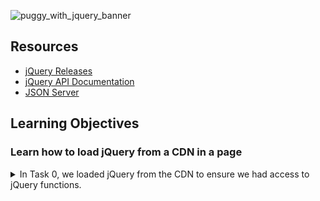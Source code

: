 
![puggy_with_jquery_banner](https://github.com/ThatsVie/atlas-web_front_end/assets/143755961/ece2e7fc-1c10-4b87-a76a-7369748fbce7)

## Resources

- [jQuery Releases](https://releases.jquery.com/)
- [jQuery API Documentation](https://api.jquery.com/)
- [JSON Server](https://github.com/typicode/json-server)

## Learning Objectives

### Learn how to load jQuery from a CDN in a page
<details>
<summary>
In Task 0, we loaded jQuery from the CDN to ensure we had access to jQuery functions. </summary>

Here's an example from Task 0:

```html
<script src="https://code.jquery.com/jquery-3.7.1.slim.min.js" integrity="sha256-kmHvs0B+OpCW5GVHUNjv9rOmY0IvSIRcf7zGUDTDQM8=" crossorigin="anonymous"></script>

```
<details>

### Learn the different ways to create DOM elements with jQuery

<details>
<summary>Throughout the tasks, we used various methods to create and manipulate DOM elements using jQuery. </summary>

For example, in Task 1, we created a paragraph element and appended it to the body:

```javascript
function createTextElement() {
    const paragraph = $('<p>Lorem ipsum dolor sit amet...</p>');
    $('body').append(paragraph);
}
```

In Task 3, we chained jQuery methods to create and append multiple elements at once:

```javascript
$('<table></table>').append(
    $('<thead></thead>').append(
        $('<tr></tr>').append(
            $('<th></th>').text('Firstname'),
            $('<th></th>').text('Lastname')
        )
    )
).append(
    $('<tbody></tbody>').append(
        $('<tr></tr>').append(
            $('<td></td>').text('Guillaume'),
            $('<td></td>').text('Salva')
        ),
        $('<tr></tr>').append(
            $('<td></td>').text('Paulette'),
            $('<td></td>').text('Salva')
        ),
        $('<tr></tr>').append(
            $('<td></td>').text('Antoine'),
            $('<td></td>').text('Salva')
        )
    )
).appendTo('body');
```
</details>

### Learn how to modify elements

<details>
<summary>We modified elements in several tasks. </summary>

For example, in Task 6, we used `.val()` to get and set values of form elements, and `.css()` to modify the styles:

```javascript
$('input:last').click(function () {
    const firstName = $('input:first').val();
    const lastName = $('input:nth-of-type(2)').val();
    addNewMember(firstName, lastName, 'after');
});
```
</details>


### Learn how to add new elements to a page with different positions

<details>
<summary>In Task 6, we used `prepend` and `append` to add new rows to a table at different positions based on user input </summary>

```javascript
function addNewMember(firstName, lastName, position) {
    const newRow = $('<tr></tr>').append(
        $('<td></td>').text(firstName),
        $('<td></td>').text(lastName),
        $('<td></td>').text('(x)').css('background-color', 'orange').click(function() {
            $(this).parent().remove();
        })
    );
    if (position === 'before') {
        $('tbody').prepend(newRow);
    } else {
        $('tbody').append(newRow);
    }
}
```
</details>

### Learn how to add a click handler on an element

<details>
<summary>We added click handlers in multiple tasks. </summary>

In Task 5, we added a click handler to the third cell of each row to remove the row when clicked:

```javascript
$('td:last').click(function() {
    $(this).parent().remove();
});
```

In Task 12, we added a click handler to delete posts:

```javascript
$(`#row-${data.id} .delete`).click(function() {
    deletePost(data.id);
});
```
</details>

### Learn how to send GET, POST, DELETE or any type of AJAX query with jQuery

<details>
<summary>We used AJAX methods in multiple tasks </summary>

- **GET**: In Task 10, to list posts from the server:

    ```javascript
    $.get('http://localhost:3000/posts', function(response) {
        response.forEach(post => {
            addPostRow(post);
        });
    }).fail(function() {
        alert('Server Error');
    });
    ```

- **POST**: In Task 11, to send new posts to the server:

    ```javascript
    $.post('http://localhost:3000/posts', data, function(response) {
        addPostRow(response);
    }).fail(function() {
        alert('Error sending the POST query');
    });
    ```

- **DELETE**: In Task 12, to delete posts from the server:

    ```javascript
    $.ajax({
        url: `http://localhost:3000/posts/${id}`,
        type: 'DELETE',
        success: function() {
            $(`#row-${id}`).remove();
        },
        error: function() {
            alert('Post was not deleted');
        }
    });
    ```
</details>

### Learn how to create a pagination

<details>
<summary>In Task 8, we implemented pagination by creating a list of page numbers and handling page clicks to fetch the corresponding results. </summary>

```javascript
function buildPagination(numberOfItems, itemsPerPage, currentOffset) {
    const paginationList = $('#pagination');
    paginationList.empty();
    const totalPages = Math.ceil(numberOfItems / itemsPerPage);
    for (let i = 0; i < totalPages; i++) {
        const pageNumber = i + 1;
        const pageOffset = i * itemsPerPage;
        const listItem = $('<li></li>').text(pageNumber).css('cursor', 'pointer').css('margin-left', '10px');
        if (pageOffset === currentOffset) {
            listItem.css('font-weight', 'bold');
        }
        listItem.on('click', function() {
            const searchTerm = $('input[type="text"]').val();
            queryWikipedia(searchTerm, pageOffset);
        });
        paginationList.append(listItem);
    }
}
```
</details>

## Requirements

- Allowed editors: vi, vim, emacs, Visual Studio Code
- All your files should end with a new line
- A README.md file, at the root of the folder of the project, is mandatory

## Tasks and Usage

## Task 0: Setup your dev environment

<details>
<summary>The goal of this task is to load the latest version of jQuery from a CDN and verify that it has been loaded correctly.</summary>

### Task Description
In `0-index.html`:
- Load the latest version of jQuery using their code.jquery.com CDN.
- Use the Slim & minified version of jQuery.
- When the page is being loaded, verify that jQuery is loaded correctly.
- If jQuery is ready to be used, log to the console `jQuery has been loaded correctly`.
- If jQuery has not been loaded properly, log to the console `jQuery has not been loaded correctly`.

### Requirements

- Make sure your code is in a script of type application/javascript

### Implementation

```html
<!DOCTYPE html>
<html lang="en" dir="ltr">

<head>

    <meta charset="utf-8" />
    <title>Task 0</title>
    <script src="https://code.jquery.com/jquery-3.7.1.slim.min.js" integrity="sha256-kmHvs0B+OpCW5GVHUNjv9rOmY0IvSIRcf7zGUDTDQM8=" crossorigin="anonymous"></script>
    <script type="application/javascript">
        if (jQuery === 'undefined') {
            console.log('jQuery has not been loaded correctly');
        } else {
            console.log('jQuery has been loaded correctly');
        }
    </script>

</head>

<body>

</body>

</html>
```

### Explanation
- **Loading jQuery from CDN**: The latest slim and minified version of jQuery is loaded from the official jQuery CDN.
- **Verifying jQuery Load**: The script checks if `typeof jQuery` is `undefined` to determine if jQuery has been loaded. If it is, an error message is logged. Otherwise, a success message is logged.
- **Script Type**: The `<script>` tags include `type="application/javascript"` as required.

### How to Test

1. Open the HTML file in a web browser.
2. Open the developer tools console.
3. You should see `jQuery has been loaded correctly` logged in the console.

![Screenshot 2024-07-08 132724](https://github.com/ThatsVie/atlas-web_front_end/assets/143755961/5ea62877-b7ba-4028-94a9-d25447e6c444)


</details>

## Task 1: Creating a DOM element

<details>
<summary>The goal of this task is to create and append a DOM element using jQuery. </summary>

### Task Description

In  `1-index.html`:
- Reuse the template from Task 0.
- Remove the code that verifies jQuery loaded and logs messages to the console.
- Create a function named `createTextElement`:
  - Within the function, create a `<p>` HTML element.
  - The paragraph should display the provided text.
  - Add the paragraph to the body of the page.
  - Call the `createTextElement` function.

### Requirements:

- You must use jQuery only to generate the HTML tag and attach it to the page
- Use the keyword append to attach the element to the page

### Implementation

```html
<!DOCTYPE html>
<html lang="en" dir="ltr">

<head>
    <meta charset="utf-8" />
    <title>Task 1</title>
    <script src="https://code.jquery.com/jquery-3.7.1.slim.min.js" integrity="sha256-kmHvs0B+OpCW5GVHUNjv9rOmY0IvSIRcf7zGUDTDQM8=" crossorigin="anonymous"></script>
</head>

<body>
    <script type="application/javascript">
        function createTextElement() {
            const paragraph = $('<p>Lorem ipsum dolor sit amet, consectetur adipiscing elit. Sed in diam risus. Nunc sit amet euismod ipsum. Aenean tempus ex sed est volutpat, sed sodales velit tempus. Class aptent taciti sociosqu ad litora torquent per conubia nostra, per inceptos himenaeos. Proin auctor sollicitudin eleifend. Vivamus porta enim vitae mauris commodo, vitae tempor tellus elementum. Quisque sed pellentesque nulla, at eleifend nisi. Phasellus eget tincidunt ex. Lorem ipsum dolor sit amet, consectetur adipiscing elit.</p>');
            $('body').append(paragraph);
        }

        $(document).ready(function() {
            createTextElement();
        });
    </script>
</body>

</html>
```

### Explanation
- **Loading jQuery from CDN**: The latest slim and minified version of jQuery is loaded from the official jQuery CDN.
- **Creating and Appending Paragraph**:
  - The `createTextElement` function creates a `<p>` element containing the provided text using jQuery.
  - The paragraph is appended to the body of the page using the `append` method.
- **Calling the Function**: The `createTextElement` function is called when the document is ready, ensuring the DOM is fully loaded before executing the script.

### How to Test

1. Open the HTML file in a web browser.
2. You should see a paragraph with the provided text displayed on the page.

![Screenshot 2024-07-08 134155](https://github.com/ThatsVie/atlas-web_front_end/assets/143755961/f0eb1006-971c-4845-a973-c4102e2a83a9)


</details>


## Task 2: Creating multiple DOM elements at once

<details>
<summary>The goal of this task is to create and append multiple DOM elements at once using jQuery.</summary>

### Task Description
In `2-index.html`:
- Reuse the template from Task 1.
- Remove the function `createTextElement`.
- Create a function named `createFamilyTree`:
  - It should create a `<table>` element.
  - The head of the table should display "Firstname" and "Lastname" in two cells.
  - The body of the table should have three rows:
    - The first row should contain two cells with "Guillaume" and "Salva".
    - The second row should contain two cells with "Paulette" and "Salva".
    - The third row should contain two cells with "Antoine" and "Salva".
- Use the keyword `append` only once to attach all the elements of the table to the page.
- Call the `createFamilyTree` function.

### Requirements:

- You must use jQuery only to generate the HTML tag and attach it to the page
- The entire table code should be contained in one string

### Implementation

```html
<!DOCTYPE html>
<html lang="en" dir="ltr">

<head>
    <meta charset="utf-8" />
    <title>Task 2</title>
    <script src="https://code.jquery.com/jquery-3.7.1.slim.min.js" integrity="sha256-kmHvs0B+OpCW5GVHUNjv9rOmY0IvSIRcf7zGUDTDQM8=" crossorigin="anonymous"></script>
</head>

<body>

    <script type="application/javascript">
        function createFamilyTree() {
            $('body').append(`
            <table>
                <thead>
                    <tr>
                        <th>Firstname</th>
                        <th>Lastname</th>
                    </tr>
                </thead>
                <tbody>
                    <tr>
                        <td>Guillaume</td>
                        <td>Salva</td>
                    </tr>
                    <tr>
                        <td>Paulette</td>
                        <td>Salva</td>
                    </tr>
                    <tr>
                        <td>Antoine</td>
                        <td>Salva</td>
                    </tr>
                </tbody>
            </table>`);
        }

        $(document).ready(function() {
            createFamilyTree();
        });
    </script>

</body>

</html>
```

### Explanation
- **Loading jQuery from CDN**: The slim and minified version of jQuery is loaded from the official jQuery CDN.
- **Creating and Appending Table**:
  - The `createFamilyTree` function uses template literals to create the entire table structure as a string.
  - The table is appended to the body of the page using the `append` method.
- **Calling the Function**: The `createFamilyTree` function is called when the document is ready, ensuring the table is added to the DOM as soon as the script runs.

### How to Test

1. Open the HTML file in a web browser.
2. You should see a table with the provided structure displayed on the page.

![Screenshot 2024-07-08 142941](https://github.com/ThatsVie/atlas-web_front_end/assets/143755961/dce72640-b98b-40a1-9dca-8c833628c5d3)

</details>


## Task 3: Chain DOM elements

<details>
<summary>The goal of this task is to create and append multiple DOM elements using jQuery by chaining methods, without creating any intermediate variables.</summary>

### Task Description
In `3-index.html`:
- Reuse the template and function from Task 2.
- The table should contain the same values as the previous task.
- Create each element one by one using jQuery methods.
- Use the `append` method for each element and the `text` method for the cells.
- Do not create any intermediate variables.
- Call the `createFamilyTree` function.

### Requirements:

- You must use jQuery only to generate the HTML tag and attach it to the page

### Implementation

```html
<!DOCTYPE html>
<html lang="en" dir="ltr">

<head>
    <meta charset="utf-8" />
    <title>Task 3</title>
    <script src="https://code.jquery.com/jquery-3.7.1.slim.min.js" integrity="sha256-kmHvs0B+OpCW5GVHUNjv9rOmY0IvSIRcf7zGUDTDQM8=" crossorigin="anonymous"></script>
</head>

<body>

    <script type="application/javascript">
        function createFamilyTree() {
            $('<table></table>').append(
                $('<thead></thead>').append(
                    $('<tr></tr>').append(
                        $('<th></th>').text('Firstname'),
                        $('<th></th>').text('Lastname')
                    )
                )
            ).append(
                $('<tbody></tbody>').append(
                    $('<tr></tr>').append(
                        $('<td></td>').text('Guillaume'),
                        $('<td></td>').text('Salva')
                    ),
                    $('<tr></tr>').append(
                        $('<td></td>').text('Paulette'),
                        $('<td></td>').text('Salva')
                    ),
                    $('<tr></tr>').append(
                        $('<td></td>').text('Antoine'),
                        $('<td></td>').text('Salva')
                    )
                )
            ).appendTo('body');
        }

        $(document).ready(function() {
            createFamilyTree();
        });
    </script>

</body>

</html>
```

### Explanation
- **Loading jQuery from CDN**: The slim and minified version of jQuery 3.7.1 is loaded from the official jQuery CDN.
- **Creating and Appending Elements**:
  - The `createFamilyTree` function creates each element one by one using jQuery methods and chaining.
  - It uses the `append` method to add elements to the DOM.
  - The `text` method is used to set the text content of the table cells.
  - The `appendTo` method is used to append the complete table to the body.
- **Calling the Function**: The `createFamilyTree` function is called when the document is ready, ensuring the table is added to the DOM as soon as the script runs.

### How to Test

1. Open the HTML file in a web browser.
2. You should see a table with the provided structure displayed on the page.


![Screenshot 2024-07-08 144411](https://github.com/ThatsVie/atlas-web_front_end/assets/143755961/f9f8b078-8ad9-459a-8eae-03a457cfac83)

</details>

## Task 4: HTML function

<details>
<summary>The goal of this task is to replace the content of a table using jQuery's `html` method. </summary>

### Task Description
In `4-index.html`:
- Reuse the template and function from Task 3.
- Create a new function named `replaceFamilyTree`:
  - It should replace the children of the `tbody` element with a new `tr`.
  - The `tr` element should contain two cells with "Gerard" and "Bonissa".
- Make sure both `createFamilyTree` and `replaceFamilyTree` are called.

### Requirements:

- You must use the keyword html to replace the content of the table

### Implementation
The implementation of the task is as follows:

```html
<!DOCTYPE html>
<html lang="en" dir="ltr">

<head>
    <meta charset="utf-8" />
    <title>Task 4</title>
    <script src="https://code.jquery.com/jquery-3.7.1.slim.min.js" integrity="sha256-kmHvs0B+OpCW5GVHUNjv9rOmY0IvSIRcf7zGUDTDQM8=" crossorigin="anonymous"></script>
</head>

<body>

    <script type="application/javascript">
        function createFamilyTree() {
            $('<table></table>').append(
                $('<thead></thead>').append(
                    $('<tr></tr>').append(
                        $('<th></th>').text('Firstname'),
                        $('<th></th>').text('Lastname')
                    )
                )
            ).append(
                $('<tbody></tbody>').append(
                    $('<tr></tr>').append(
                        $('<td></td>').text('Guillaume'),
                        $('<td></td>').text('Salva')
                    ),
                    $('<tr></tr>').append(
                        $('<td></td>').text('Paulette'),
                        $('<td></td>').text('Salva')
                    ),
                    $('<tr></tr>').append(
                        $('<td></td>').text('Antoine'),
                        $('<td></td>').text('Salva')
                    )
                )
            ).appendTo('body');
        }

        function replaceFamilyTree() {
            $('tbody').html(
                $('<tr></tr>').append(
                    $('<td></td>').text('Gerard'),
                    $('<td></td>').text('Bonissa')
                )
            );
        }

        $(document).ready(function() {
            createFamilyTree();
            replaceFamilyTree();
        });
    </script>

</body>

</html>
```

### Explanation
- **Loading jQuery from CDN**: The slim and minified version of jQuery 3.7.1 is loaded from the official jQuery CDN.
- **Creating and Appending Elements**:
  - The `createFamilyTree` function creates each element one by one using jQuery methods and chaining.
  - The `replaceFamilyTree` function replaces the children of the `tbody` element with a new row containing "Gerard" and "Bonissa".
  - The `html` method is used to replace the content of the `tbody`.
- **Calling the Functions**: Both `createFamilyTree` and `replaceFamilyTree` functions are called when the document is ready, ensuring the table is created and then modified as soon as the script runs.

### How to Test

1. Open the HTML file in a web browser.
2. You should see a table with the provided structure displayed on the page.

![Screenshot 2024-07-08 154243](https://github.com/ThatsVie/atlas-web_front_end/assets/143755961/dc8ad252-a276-489c-9413-70b7263cdf19)

</details>

## Task 5: Click attribute and remove function

<details>
<summary>The goal of this task is to create a table and dynamically add rows with the ability to remove rows on click, using jQuery.</summary>

### Task Description

In `5-index.html`:
- Reuse the template from Task 4.
- Remove the `createFamilyTree` and `replaceFamilyTree` functions.
- Create a new function `createFamilyTree`:
  - It should append an empty table to the body, with a `thead` and two cells with text "Firstname" and "Lastname".
  - It should append an empty `tbody` element to the table after the `thead`.
- Create a new function `addNewMember`:
  - It accepts two arguments: `firstName` (string) and `lastName` (string).
  - It appends a new row to the body of the table with three cells.
  - The first cell displays the `firstName`, the second cell displays the `lastName`.
  - The third cell displays `(x)`.
  - On click on the third cell, it should remove the row.
  - Add CSS to the third cell to have an orange background.
- Call the function `createFamilyTree`.
- Using `addNewMember`, generate a fake table with:
  - The first row: Guillaume, Salva
  - The second row: Arielle, Snizt
  - The third row: Fanette, Snizt
  - The fourth row: Gerard, Snizt
  - The fifth row: Victor, Salva

### Requirements:

- You must use the keywords click, css, and remove

### Implementation

The implementation of the task is as follows:


```html
<!DOCTYPE html>
<html lang="en" dir="ltr">

<head>
    <meta charset="utf-8" />
    <title>Task 5</title>
    <script src="https://code.jquery.com/jquery-3.7.1.slim.min.js" integrity="sha256-kmHvs0B+OpCW5GVHUNjv9rOmY0IvSIRcf7zGUDTDQM8=" crossorigin="anonymous"></script>
</head>

<body>

    <script type="application/javascript">
        function createFamilyTree() {
            $('<table></table>').append(
                $('<thead></thead>').append(
                    $('<tr></tr>').append(
                        $('<th></th>').text('Firstname'),
                        $('<th></th>').text('Lastname')
                    )
                ),
                $('<tbody></tbody>')
            ).appendTo('body');
        }

        function addNewMember(firstName, lastName) {
            const row = $('<tr></tr>').append(
                $('<td></td>').text(firstName),
                $('<td></td>').text(lastName),
                $('<td></td>').text('(x)').css('background-color', 'orange').click(function() {
                    $(this).parent().remove();
                })
            );
            $('tbody').append(row);
        }

        $(document).ready(function() {
            createFamilyTree();
            addNewMember('Guillaume', 'Salva');
            addNewMember('Arielle', 'Snizt');
            addNewMember('Fanette', 'Snizt');
            addNewMember('Gerard', 'Snizt');
            addNewMember('Victor', 'Salva');
        });
    </script>

</body>

</html>

```

### Explanation
- **Loading jQuery from CDN**: The slim and minified version of jQuery 3.7.1 is loaded from the official jQuery CDN.
- **Creating the Table**:
  - The `createFamilyTree` function appends an empty table with a `thead` containing "Firstname" and "Lastname" cells, and an empty `tbody` after the `thead`.
- **Adding New Members**:
  - The `addNewMember` function appends a new row to the table with three cells for the `firstName`, `lastName`, and a remove button `(x)`.
  - The remove button is styled with an orange background using `css` and removes the row on click using the `click` and `remove` methods.
- **Generating the Fake Table**: The `addNewMember` function is called with the provided names to populate the table.

### How to Test

1. Open the HTML file in a web browser.
2. You should see a table with the provided structure and functionality

![Screenshot 2024-07-08 155424](https://github.com/ThatsVie/atlas-web_front_end/assets/143755961/257a987e-15b6-4e39-a5db-c1eebdab56f2)

**After clicking X on a couple of names**

![Screenshot 2024-07-08 161504](https://github.com/ThatsVie/atlas-web_front_end/assets/143755961/fc983994-f8c7-4108-aa85-d3fc36689ead)


</details>

## Task 6: Val, before, and prepend functions
<details>
<summary>The goal of this task is to create a form to add rows to a table with the ability to position the new rows either at the top or bottom, and to remove rows on click, using jQuery.</summary>

### Task Description
In `6-index.html`:
- Reuse the template from Task 5.
- Reuse the `createFamilyTree` function from Task 5.
- Reuse the `addNewMember` function from Task 5 and modify it:
  - Add a new argument `position` (string).
  - When `position` is equal to `before`, it should add the row at the top of the table.
  - Otherwise, it should add the row at the bottom of the table.
- Write a new function `createForm`:
  - It should add two text input fields before the table.
  - It should add a select element with two options: `before` and `after`, with corresponding "Before" and "After" text.
  - It should add a submit input element.
  - When the user clicks on submit, it should call the `addNewMember` function with the values of the two inputs and the value of the select element.
- Call the `createFamilyTree` and `createForm` functions.

### Requirements:

- You must use the keywords first, before, and prepend
- To select the second input, use the nth-of-type selector

### Implementation
The implementation of the task is as follows:

```html
<!DOCTYPE html>
<html lang="en" dir="ltr">

<head>
    <meta charset="utf-8" />
    <title>Task 6</title>
    <script src="https://code.jquery.com/jquery-3.7.1.slim.min.js" integrity="sha256-kmHvs0B+OpCW5GVHUNjv9rOmY0IvSIRcf7zGUDTDQM8=" crossorigin="anonymous"></script>
</head>

<body>

    <script type="application/javascript">
        function createFamilyTree() {
            $('<table></table>').append(
                $('<thead></thead>').append(
                    $('<tr></tr>').append(
                        $('<th></th>').text('Firstname'),
                        $('<th></th>').text('Lastname')
                    )
                ),
                $('<tbody></tbody>')
            ).appendTo('body');
        }

        function addNewMember(firstName, lastName, position) {
            const row = $('<tr></tr>').append(
                $('<td></td>').text(firstName),
                $('<td></td>').text(lastName),
                $('<td></td>').text('(x)').css('background-color', 'orange').click(function() {
                    $(this).parent().remove();
                })
            );
            if (position === 'before') {
                $('tbody').prepend(row);
            } else {
                $('tbody').append(row);
            }
        }

        function createForm() {
            const form = $('<form></form>').append(
                $('<input type="text" placeholder="First name">'),
                $('<input type="text" placeholder="Last name">'),
                $('<select></select>').append(
                    $('<option value="before">Before</option>'),
                    $('<option value="after">After</option>')
                ),
                $('<input type="submit" value="Submit">')
            );
            form.on('submit', function(event) {
                event.preventDefault();
                const firstName = $(this).find('input:first-of-type').val();
                const lastName = $(this).find('input:nth-of-type(2)').val();
                const position = $(this).find('select').val();
                addNewMember(firstName, lastName, position);
            });
            $('table').before(form);
        }

        $(document).ready(function() {
            createFamilyTree();
            createForm();
        });
    </script>

</body>

</html>
```

### Explanation
- **createFamilyTree function**: Creates a table with `thead` and `tbody`.
- **addNewMember function**: Adds a new row either at the top (`before`) or at the bottom of the table based on the `position` argument.
- **createForm function**: Adds a form with two text inputs, a select element with options "Before" and "After", and a submit button. When the form is submitted, it calls `addNewMember` with the values from the inputs and select element.
- **Form Elements**: Uses `first`, `before`, and `nth-of-type` selectors as required.
- **Initial Setup**: Calls `createFamilyTree` and `createForm` on document ready.

### How to Test

1. Open the HTML file in a web browser.
2. You should see a form and a table with the provided structure and functionality
3. You can use the form to add new members to the table, either at the top or bottom, and verify that the remove functionality works.



</details>


## Task 7: Query - Setup your dev environment

<details>
<summary>The goal of this task is to create a form to search Wikipedia and display the results using jQuery.</summary>

### Task Description
In `7-index.html`:
- Reuse the template from Task 6.
- Remove the functions from the script.
- Import jQuery using the CDN and make sure you can access the AJAX methods.
- Create a form:
  - Create a function `createSearchForm`, it should append to the body:
    - An empty input of type text without ID, name, or class.
    - An input of type submit.
    - When the user clicks on the submit button, it should query the function `queryWikipedia` with the value of the text input.
    - An empty `ul` element.
- Create a function `addNewArticle` to add new items to a list:
  - It accepts three arguments `id` (string), `title` (string), and `snippet` (string).
  - It creates an element `li`.
  - Within the `li`, add two paragraph elements.
  - The first paragraph contains a `span` tag with the following text: `id -`, then a `b` element with the `title`.
  - The second paragraph should contain the `snippet`.
  - Appends the `li` to the `ul` element (created by `createSearchForm`).
- Implement a `get` function: create a function `queryWikipedia`:
  - It accepts one argument `search` (string).
  - Create a data object with attributes required to query a search using the string passed in the argument with Wikipedia.
  - For each result returned by the API, call the function `addNewArticle` with the result’s `pageid`, `title`, and `snippet`.
- Call the function `createSearchForm` when the page loads.

### Requirements:

- Look at the documentation from Wikipedia to query the API https://www.mediawiki.org/wiki/API:Search
- Use the minified only version of jQuery, so you can access the ajax methods
- When adding the snippet, make sure that the HTML coming from Wikipedia is correctly displayed

### Implementation
The implementation of the task is as follows:

```html
<!DOCTYPE html>
<html lang="en" dir="ltr">

<head>
    <meta charset="utf-8" />
    <title>Task 7</title>
    <script src="https://code.jquery.com/jquery-3.7.1.min.js" integrity="sha256-/JqT3SQfawRcv/BIHPThkBvs0OEvtFFmqPF/lYI/Cxo=" crossorigin="anonymous"></script>
</head>

<body>

    <script type="application/javascript">
        function createSearchForm() {
            const form = $('<form></form>').append(
                $('<input type="text">'),
                $('<input type="submit" value="Submit">')
            );
            $('body').append(form, $('<ul></ul>'));
            form.on('submit', function(event) {
                event.preventDefault();
                const searchTerm = $(this).find('input[type="text"]').val();
                queryWikipedia(searchTerm);
            });
        }

        function addNewArticle(id, title, snippet) {
            const listItem = $('<li></li>').append(
                $('<p></p>').html(`<span>${id} - </span><b>${title}</b>`),
                $('<p></p>').html(snippet)
            );
            $('ul').append(listItem);
        }

        function queryWikipedia(search) {
            const url = "https://en.wikipedia.org/w/api.php";
            const data = {
                action: "query",
                list: "search",
                srsearch: search,
                format: "json",
                origin: "*"
            };
            $.ajax({
                url: url,
                data: data,
                success: function(response) {
                    $('ul').empty();
                    response.query.search.forEach(result => {
                        addNewArticle(result.pageid, result.title, result.snippet);
                    });
                },
                error: function() {
                    alert('Error fetching data from Wikipedia');
                }
            });
        }

        $(document).ready(function() {
            createSearchForm();
        });
    </script>

</body>

</html>
```

### Explanation
- **createSearchForm function**: Appends a form with a text input and a submit button to the body, along with an empty `ul` element. Handles form submission to call `queryWikipedia`.
- **addNewArticle function**: Creates a `li` element containing the article's `id`, `title`, and `snippet`. Appends the `li` to the `ul` element.
- **queryWikipedia function**: Constructs the URL with query parameters for the Wikipedia API request. Uses `$.ajax` to fetch data from the Wikipedia API. Processes the API response to extract relevant search results and calls `addNewArticle`.
- **Document Ready**: Calls `createSearchForm` on document ready to ensure the form is created and ready for user interaction.

### How to Test

1. Open the HTML file in a web browser.
2. You should see a form with a text input and a submit button.
3. Enter a search term and click the submit button.
4. The results should be displayed as a list of articles, with each article containing the `id`, `title`, and `snippet`.


</details>


## Task 8: Pagination

<details>
<summary>The goal of this task is to implement pagination functionality to search results from Wikipedia using jQuery. </summary>

### Task Description
In `8-index.html`:
- Reuse the code from Task 7.
- Modify the function `createSearchForm` to append another list with the id `pagination`.
- Modify the function `queryWikipedia`:
  - Add a new parameter named `offset` (number), defaulting to 0.
  - Modify the data object to add the `offset`.
  - When receiving the response from the API, call the function `buildPagination`.
- Create a new function `buildPagination`:
  - Accepts three arguments `numberOfItems` (number), `itemsPerPage` (number), and `currentOffset` (number).
  - Resets the pagination list to an empty tag.
  - Displays the pagination using the total number of items divided by the number of items per page.
  - For each page, creates a list item and adds CSS styles.
  - When clicking on a page number, calls `queryWikipedia` with the right offset.

### Requirements:

Use the `totalhits` value from Wikipedia to define the total number of items
Display 10 items per page
Make sure your pages are displayed in an horizontal line

### Implementation

```html
<!DOCTYPE html>
<html lang="en" dir="ltr">

<head>
    <meta charset="utf-8" />
    <title>Task 8</title>
    <script src="https://code.jquery.com/jquery-3.7.1.min.js" integrity="sha256-/JqT3SQfawRcv/BIHPThkBvs0OEvtFFmqPF/lYI/Cxo=" crossorigin="anonymous"></script>
</head>

<body>

    <script type="application/javascript">
        function createSearchForm() {
            const form = $('<form></form>').append(
                $('<input type="text">'),
                $('<input type="submit" value="Submit">')
            );
            $('body').append(form, $('<ul></ul>'), $('<ul id="pagination"></ul>'));
            form.on('submit', function(event) {
                event.preventDefault();
                const searchTerm = $(this).find('input[type="text"]').val();
                queryWikipedia(searchTerm, 0);
            });
        }

        function addNewArticle(id, title, snippet) {
            const listItem = $('<li></li>').append(
                $('<p></p>').html(`<span>${id} - </span><b>${title}</b>`),
                $('<p></p>').html(snippet)
            );
            $('ul:first').append(listItem);
        }

        function queryWikipedia(search, offset = 0) {
            const url = "https://en.wikipedia.org/w/api.php";
            const data = {
                action: "query",
                list: "search",
                srsearch: search,
                format: "json",
                origin: "*",
                sroffset: offset,
                srlimit: 10
            };
            $.ajax({
                url: url,
                data: data,
                success: function(response) {
                    $('ul:first').empty();
                    response.query.search.forEach(result => {
                        addNewArticle(result.pageid, result.title, result.snippet);
                    });
                    buildPagination(response.query.searchinfo.totalhits, 10, offset);
                },
                error: function() {
                    alert('Error fetching data from Wikipedia');
                }
            });
        }

        function buildPagination(numberOfItems, itemsPerPage, currentOffset) {
            const paginationList = $('#pagination');
            paginationList.empty();
            const totalPages = Math.ceil(numberOfItems / itemsPerPage);
            for (let i = 0; i < totalPages; i++) {
                const pageNumber = i + 1;
                const pageOffset = i * itemsPerPage;
                const listItem = $('<li></li>').text(pageNumber).css({
                    'cursor': 'pointer',
                    'margin-left': '10px'
                });
                if (pageOffset === currentOffset) {
                    listItem.css('font-weight', 'bold');
                }
                listItem.on('click', function() {
                    const searchTerm = $('input[type="text"]').val();
                    queryWikipedia(searchTerm, pageOffset);
                });
                paginationList.append(listItem);
            }
        }

        $(document).ready(function() {
            createSearchForm();
        });
    </script>

    <style>
        #pagination {
            display: flex;
            list-style-type: none;
            padding: 0;
        }
    </style>

</body>

</html>
```

### Explanation
- **createSearchForm function**: Initializes the search form and appends it to the body along with the `searchResults` and `pagination` lists. Handles form submission to call `queryWikipedia` with the search term and an offset of 0.
- **addNewArticle function**: Appends search results to the `searchResults` list. Takes `articleId`, `articleTitle`, and `articleSnippet` as parameters.
- **queryWikipedia function**: Fetches data from the Wikipedia API using `$.ajax`, processes the response, and calls `addNewArticle` and `buildPagination`.
- **buildPagination function**: Creates pagination list items and appends them to the `pagination` list. Styles the current page item with bold font and handles click events to call `queryWikipedia` with the appropriate offset.
- **CSS for Pagination**: 
  - `display: flex`: Ensures the pagination items are displayed in a horizontal line.
  - `list-style-type: none`: Removes the default list style (bullets) from the pagination list.
  - `padding: 0`: Removes default padding from the pagination list.

The CSS is necessary to achieve the horizontal display and styling of the pagination items, as required by the task. It ensures that the pagination items are displayed in a row without default list styling and padding, providing a cleaner and more intuitive user interface.

### How to Test

1. Open the HTML file in a web browser.
2. You should see a form with a text input and a submit button.
3. Enter a search term and click the submit button.
4. The results should be displayed as a list of articles, with pagination links below.
5. Click on pagination links to navigate through pages of search results.



</details>


## Task 9: Wrap/unwrap

<details>
<summary>The goal of this task is to implement a loading effect using the `wrap` and `unwrap` functions of jQuery while querying data from the Wikipedia API.</summary>

### Task Description
In  `9-index.html`:
- Reuse the code from Task 8.
- In the header, add some CSS within the `style` tag:
  - Add a new class named `loading`.
  - Set the opacity to 0.2 within that class.
- Create a function named `displayLoading`:
  - It accepts one argument `loading`.
  - It selects the first `ul` element of the page.
  - If `loading` is `true`, it wraps the element with a `div` tag and the class `loading`.
  - If `loading` is `false`, it unwraps the `ul` from the `div`.
- Modify the `queryWikipedia` function:
  - Call the function `displayLoading` before querying the API.
  - Once the API returns the value, remove the opacity by calling the function again.

### Implementation


```html
<!DOCTYPE html>
<html lang="en" dir="ltr">

<head>
    <meta charset="utf-8" />
    <title>Task 9</title>
    <script src="https://code.jquery.com/jquery-3.7.1.min.js" integrity="sha256-/JqT3SQfawRcv/BIHPThkBvs0OEvtFFmqPF/lYI/Cxo=" crossorigin="anonymous"></script>
    <style>
        .loading {
            opacity: 0.2;
        }

        #pagination {
            display: flex;
            list-style-type: none;
            padding: 0;
        }

        #pagination li {
            display: inline-block;
            cursor: pointer;
            margin-left: 10px;
        }

        #pagination li.bold {
            font-weight: bold;
        }
    </style>
</head>

<body>

    <script type="application/javascript">
        function createSearchForm() {
            const form = $('<form></form>').append(
                $('<input type="text">'),
                $('<input type="submit" value="Submit">')
            );
            $('body').append(form, $('<ul></ul>'), $('<ul id="pagination"></ul>'));
            form.on('submit', function(event) {
                event.preventDefault();
                const searchTerm = $(this).find('input[type="text"]').val();
                queryWikipedia(searchTerm, 0);
            });
        }

        function addNewArticle(id, title, snippet) {
            const listItem = $('<li></li>').append(
                $('<p></p>').html(`<span>${id} - </span><b>${title}</b>`),
                $('<p></p>').html(snippet)
            );
            $('ul:first').append(listItem);
        }

        function displayLoading(loading) {
            const firstUl = $('ul:first');
            if (loading) {
                firstUl.wrap('<div class="loading"></div>');
            } else {
                firstUl.unwrap();
            }
        }

        function queryWikipedia(search, offset = 0) {
            const url = "https://en.wikipedia.org/w/api.php";
            const data = {
                action: "query",
                list: "search",
                srsearch: search,
                format: "json",
                origin: "*",
                sroffset: offset,
                srlimit: 10
            };
            displayLoading(true);
            $.ajax({
                url: url,
                data: data,
                success: function(response) {
                    $('ul:first').empty();
                    response.query.search.forEach(result => {
                        addNewArticle(result.pageid, result.title, result.snippet);
                    });
                    buildPagination(response.query.searchinfo.totalhits, 10, offset);
                    displayLoading(false);
                },
                error: function() {
                    alert('Error fetching data from Wikipedia');
                    displayLoading(false);
                }
            });
        }

        function buildPagination(numberOfItems, itemsPerPage, currentOffset) {
            const paginationList = $('#pagination');
            paginationList.empty();
            const totalPages = Math.ceil(numberOfItems / itemsPerPage);
            for (let i = 0; i < totalPages; i++) {
                const pageNumber = i + 1;
                const pageOffset = i * itemsPerPage;
                const listItem = $('<li></li>').text(pageNumber);
                if (pageOffset === currentOffset) {
                    listItem.addClass('bold');
                }
                listItem.on('click', function() {
                    const searchTerm = $('input[type="text"]').val();
                    queryWikipedia(searchTerm, pageOffset);
                });
                paginationList.append(listItem);
            }
        }

        $(document).ready(function() {
            createSearchForm();
        });
    </script>

</body>

</html>
```

### Explanation
- **createSearchForm function**: Initializes the search form and appends it to the body along with the `searchResults` and `pagination` lists. Handles form submission to call `queryWikipedia` with the search term and an offset of 0.
- **addNewArticle function**: Appends search results to the `searchResults` list. Takes `articleId`, `articleTitle`, and `articleSnippet` as parameters.
- **displayLoading function**: Wraps the first `ul` with a `div` and the class `loading` if `loading` is true, otherwise unwraps the `ul`.
- **queryWikipedia function**: Fetches data from the Wikipedia API using `$.ajax`, processes the response, and calls `addNewArticle` and `buildPagination`. Calls `displayLoading` before and after the API request.
- **buildPagination function**: Creates pagination list items and appends them to the `pagination` list. Styles the current page item with bold font and handles click events to call `queryWikipedia` with the appropriate offset.
- **CSS for .loading class**: 
  - `opacity: 0.2`: Sets the opacity to 0.2 for the loading effect.

The CSS adjustments ensure that the pagination items are displayed horizontally.

### How to Test

1. Open the HTML file in a web browser.
2. You should see a form with a text input and a submit button.
3. Enter a search term and click the submit button.
4. The results should be displayed as a list of articles, with pagination links below.
5. While the results are being fetched, the list should be wrapped with a `div` having a class `loading`, reducing the opacity to 0.2.
6. Click on pagination links to navigate through pages of search results.



</details>


## Task 10: Another Get API

<details>
<summary>The goal of this task is to use `json-server` to simulate a REST API and fetch data from it using jQuery's `get` method.</summary>

### Task Description

1. **In 10-index.html`**:
    - Reuse your template from the previous task.
    - Remove the functions in your script and the style in the head.
    - Make sure you import jQuery using the CDN and make sure you can access the ajax methods.

2. **Create a function `addPostRow`**:
    - It takes an argument `data` (object).
    - It appends a paragraph to the body.
    - The paragraph should contain a span element with the text `Post created with id ID, title: TITLE, author: AUTHOR`.
    - Each variable (ID, TITLE, AUTHOR) is contained in the data object.

3. **Create a function named `listPosts`**:
    - It should query your local server on the `posts` endpoint.
    - When the server returns a 200 response, it should call the function `addPostRow` for each element in the response.
    - When the server is unavailable, display an alert with the message `Server Error`.

4. **Call the function `listPosts` when your page loads**.

#### Requirements
- You must use the `get` function from jQuery.

### Setup
1. **Install `json-server`**:
    ```bash
    npm install json-server
    ```
2. **Run the server**:
    ```bash
    json-server --watch db.json
    ```
    This command will start a local server at `http://localhost:3000` serving data from `db.json`.


### db.json Content
Ensure you have the following `db.json` file in your project directory:
```json
{
  "posts": [
    {
      "id": 1,
      "title": "Pug Life",
      "author": "PugLover"
    },
    {
      "id": 2,
      "title": "Adventures of Pug",
      "author": "PugFanatic"
    },
    {
      "id": 3,
      "title": "Pug Tricks",
      "author": "PugTrainer"
    },
    {
      "id": 4,
      "title": "Pug Health Tips",
      "author": "PugVet"
    },
    {
      "id": 5,
      "title": "Pug Food Recipes",
      "author": "PugChef"
    },
    {
      "id": 6,
      "title": "Pug Care Guide",
      "author": "PugGroomer"
    },
    {
      "id": 7,
      "title": "Pug Breeds",
      "author": "PugExpert"
    },
    {
      "id": 8,
      "title": "Pug History",
      "author": "PugHistorian"
    },
    {
      "id": 9,
      "title": "Pug Accessories",
      "author": "PugDesigner"
    },
    {
      "id": 10,
      "title": "Pug Fashion",
      "author": "PugStylist"
    }
  ],
  "comments": [
    {
      "id": 1,
      "body": "Pugs are the best!",
      "postId": 1
    },
    {
      "id": 2,
      "body": "I love this post about pug adventures!",
      "postId": 2
    }
  ],
  "profile": {
    "name": "PugEnthusiast"
  }
}
```

### Implementation

```html
<!DOCTYPE html>
<html lang="en" dir="ltr">

<head>
    <meta charset="utf-8" />
    <title>Task 10</title>
    <script src="https://code.jquery.com/jquery-3.7.1.min.js" integrity="sha256-/JqT3SQfawRcv/BIHPThkBvs0OEvtFFmqPF/lYI/Cxo=" crossorigin="anonymous"></script>
</head>

<body>

    <script type="application/javascript">
        function addPostRow(data) {
            const postParagraph = $('<p></p>').html(
                `<span>Post created with id: ${data.id}, title: ${data.title}, author: ${data.author}</span>`
            );
            $('body').append(postParagraph);
        }

        function listPosts() {
            $.get('http://localhost:3000/posts', function(response) {
                response.forEach(post => {
                    addPostRow(post);
                });
            }).fail(function() {
                alert('Server Error');
            });
        }

        $(document).ready(function() {
            listPosts();
        });
    </script>

</body>

</html>
```

### Explanation
- **addPostRow function**:
  - Takes a data object as an argument.
  - Appends a paragraph to the body containing the post details (ID, title, author) in a span element.
- **listPosts function**:
  - Queries the local server at `http://localhost:3000/posts`.
  - If the server returns a 200 response, it calls `addPostRow` for each element in the response.
  - If the server is unavailable, it displays an alert with the message "Server Error".
- **jQuery get method**:
  - Used to make an AJAX GET request to fetch the posts from the local server.

### How to Test

1. Open the HTML file in a web browser.
2. The page should display a list of pug-related posts fetched from the JSON server running on `http://localhost:3000`.

</details>


## Task 11: Post Query

<details>
<summary>In this task, we reused the template from the previous task to create a form for submitting new posts to a local server using a POST request. The form includes input fields for author and title, and it submits the form without reloading the page. The posts are then displayed on the page. </summary>

### Task Description

1. **Create a new function `buildForm`**:
   - Appends a form element to the body.
   - Inside the form, adds:
     - A div element with a label for author and an input of type text with the id `author`.
     - A div element with a label for title and a textarea with the id `title`.
     - An input of type submit.
   - Binds the submit event to call the function `sendForm`.

2. **Create a new function `sendForm`**:
   - Adds a message after the form indicating that the query is about to be sent to the API.
   - Creates a data object with the title and author attributes, taking values from the input fields.
   - Sends a POST request to the server endpoint `/posts` with the data.
   - If the query succeeds, calls the function `addPostRow` with the response data.
   - If the query fails, displays an alert with the message "Error sending the POST query".

3. **Modify the function `listPosts`**:
   - Queries the local server at the `/posts` endpoint.
   - If the server returns a 200 response, calls `addPostRow` for each element in the response.
   - If the server is unavailable, displays an alert with the message "Server Error".

4. **Create a function `addPostRow`**:
   - Takes a data object as an argument.
   - Appends a paragraph to the body containing the post details (ID, title, author) in a span element.

5. **Call the functions `listPosts` and `buildForm` when the page loads**.

### Requirements
- When clicking on the label, the input text should be selected by the browser.
- When pressing enter on the input text, the form should be submitted without reloading the page.
- You must use the `after` function from jQuery.

### Implementation
```html
<!DOCTYPE html>
<html lang="en" dir="ltr">

<head>
    <meta charset="utf-8" />
    <title>Task 11</title>
    <script src="https://code.jquery.com/jquery-3.7.1.min.js" integrity="sha256-/JqT3SQfawRcv/BIHPThkBvs0OEvtFFmqPF/lYI/Cxo=" crossorigin="anonymous"></script>
</head>

<body>

    <script type="application/javascript">
        function addPostRow(data) {
            const postParagraph = $('<p></p>').html(
                `<span>Post created with id: ${data.id}, title: ${data.title}, author: ${data.author}</span>`
            );
            $('body').append(postParagraph);
        }

        function listPosts() {
            $.get('http://localhost:3000/posts', function(response) {
                response.forEach(post => {
                    addPostRow(post);
                });
            }).fail(function() {
                alert('Server Error');
            });
        }

        function buildForm() {
            const form = $('<form></form>').append(
                $('<div></div>').append(
                    $('<label for="author">Author</label>'),
                    $('<input type="text" id="author">')
                ),
                $('<div></div>').append(
                    $('<label for="title">Title</label>'),
                    $('<textarea id="title"></textarea>')
                ),
                $('<input type="submit" value="Submit">')
            );
            $('body').append(form);
            form.on('submit', function(event) {
                event.preventDefault();
                sendForm();
            });
        }

        function sendForm() {
            const data = {
                author: $('#author').val(),
                title: $('#title').val()
            };
            $('form').after('<p>About to send the query to the API</p>');
            $.post('http://localhost:3000/posts', data, function(response) {
                addPostRow(response);
            }).fail(function() {
                alert('Error sending the POST query');
            });
        }

        $(document).ready(function() {
            listPosts();
            buildForm();
        });
    </script>

</body>

</html>
```


### Explanation
The code implements a form that allows users to submit new posts to a local server. It uses jQuery to handle the form submission without reloading the page. The `sendForm` function sends a POST request with the form data, and the `addPostRow` function displays the new post on the page. The `listPosts` function fetches and displays existing posts when the page loads. The `buildForm` function constructs the form and handles the form submission event.


### How to Test

1. Run the JSON server using `json-server --watch db.json`.
2. Open the HTML file in a web browser.
3. The page should display a form to submit new posts and a list of existing posts fetched from the JSON server.
4. Fill in the form and submit it to see the new post added to the list.

</details>

## Task 12: Delete Query

<details>
<summary>In this task, we enhance the functionality from the previous task by adding the ability to delete posts. Each post now includes a delete option, which allows users to remove the post from the server and the DOM.</summary>


### Task Description
1. **Modify the function `addPostRow`**:
   - Adds an `id` attribute to the paragraph with `row-ID` (the ID being the one of the post).
   - Appends a span element with the text `(delete)` before the span with the post information.
   - On click of the delete span, calls the function `deletePost` with the post ID.

2. **Create a function `deletePost`**:
   - Accepts one argument `id` (number).
   - Sends a DELETE request to the `/posts` endpoint with the post ID.
   - If the request is successful, removes the row from the DOM.
   - If the request fails, displays an alert with the message "Post was not deleted".

### Requirements:

- You must use the function `remove` from jQuery

### Implementation
```html
<!DOCTYPE html>
<html lang="en" dir="ltr">

<head>
    <meta charset="utf-8" />
    <title>Task 12</title>
    <script src="https://code.jquery.com/jquery-3.7.1.min.js" integrity="sha256-/JqT3SQfawRcv/BIHPThkBvs0OEvtFFmqPF/lYI/Cxo=" crossorigin="anonymous"></script>
</head>

<body>

    <script type="application/javascript">
        function addPostRow(data) {
            const postParagraph = $('<p></p>').attr('id', `row-${data.id}`).html(
                `<span class="delete">(delete)</span> <span>Post created with id: ${data.id}, title: ${data.title}, author: ${data.author}</span>`
            );
            $('body').append(postParagraph);

            // Bind click event to delete span
            $(`#row-${data.id} .delete`).click(function() {
                deletePost(data.id);
            });
        }

        function listPosts() {
            $.get('http://localhost:3000/posts', function(response) {
                response.forEach(post => {
                    addPostRow(post);
                });
            }).fail(function() {
                alert('Server Error');
            });
        }

        function buildForm() {
            const form = $('<form></form>').append(
                $('<div></div>').append(
                    $('<label for="author">Author</label>'),
                    $('<input type="text" id="author">')
                ),
                $('<div></div>').append(
                    $('<label for="title">Title</label>'),
                    $('<textarea id="title"></textarea>')
                ),
                $('<input type="submit" value="Submit">')
            );
            $('body').append(form);
            form.on('submit', function(event) {
                event.preventDefault();
                sendForm();
            });
        }

        function sendForm() {
            const data = {
                author: $('#author').val(),
                title: $('#title').val()
            };
            $('form').after('<p>About to send the query to the API</p>');
            $.post('http://localhost:3000/posts', data, function(response) {
                addPostRow(response);
            }).fail(function() {
                alert('Error sending the POST query');
            });
        }

        function deletePost(id) {
            $.ajax({
                url: `http://localhost:3000/posts/${id}`,
                type: 'DELETE',
                success: function() {
                    $(`#row-${id}`).remove();
                },
                error: function() {
                    alert('Post was not deleted');
                }
            });
        }

        $(document).ready(function() {
            listPosts();
            buildForm();
        });
    </script>

</body>

</html>
```

### Explanation
- **Function `addPostRow(data)`**: Adds a new paragraph element to the DOM representing a post. Each paragraph includes a delete span that, when clicked, calls the `deletePost` function with the post ID.
- **Function `listPosts()`**: Fetches the list of posts from the server and calls `addPostRow` for each post received.
- **Function `buildForm()`**: Builds a form that allows users to submit new posts. When the form is submitted, it calls the `sendForm` function.
- **Function `sendForm()`**: Sends a POST request to the server to create a new post and calls `addPostRow` to add the new post to the DOM if the request is successful.
- **Function `deletePost(id)`**: Sends a DELETE request to the server to delete a post with the specified ID. If the request is successful, it removes the corresponding paragraph element from the DOM.

### How to Test

1. Run the JSON server using `json-server --watch db.json`.
2. Open the HTML file in a web browser.
3. The page should display a form to submit new posts and a list of existing posts with delete options.
4. Fill in the form and submit to create new posts.
5. Click on the delete span to delete posts and observe that they are removed from the server and the DOM.
</details>
